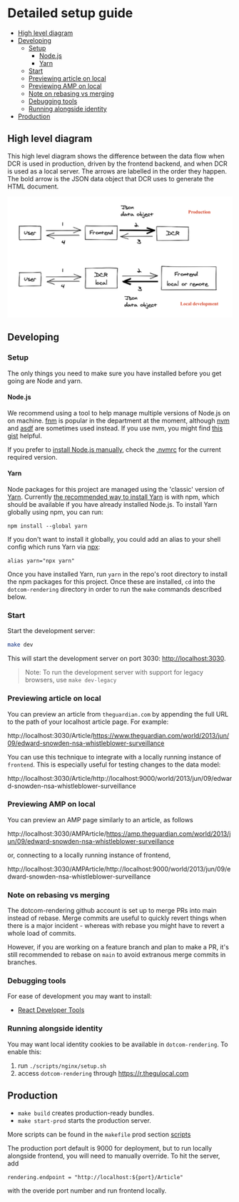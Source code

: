 # Detailed setup guide

<!-- START doctoc generated TOC please keep comment here to allow auto update -->
<!-- DON'T EDIT THIS SECTION, INSTEAD RE-RUN doctoc TO UPDATE -->
<!-- Automatically created with yarn run createtoc and on push hook -->

-   [High level diagram](#high-level-diagram)
-   [Developing](#developing)
    -   [Setup](#setup)
        -   [Node.js](#nodejs)
        -   [Yarn](#yarn)
    -   [Start](#start)
    -   [Previewing article on local](#previewing-article-on-local)
    -   [Previewing AMP on local](#previewing-amp-on-local)
    -   [Note on rebasing vs merging](#note-on-rebasing-vs-merging)
    -   [Debugging tools](#debugging-tools)
    -   [Running alongside identity](#running-alongside-identity)
-   [Production](#production)

<!-- END doctoc generated TOC please keep comment here to allow auto update -->

## High level diagram

This high level diagram shows the difference between the data flow when DCR is used in production, driven by the frontend backend, and when DCR is used as a local server. The arrows are labelled in the order they happen. The bold arrow is the JSON data object that DCR uses to generate the HTML document.

![](detailed-setup-guide-pics/high-level-diagram.png)

## Developing

### Setup

The only things you need to make sure you have installed before you get going are Node and yarn.

#### Node.js

We recommend using a tool to help manage multiple versions of Node.js on on machine.
[fnm](https://github.com/Schniz/fnm) is popular in the department at the moment, although
[nvm](https://github.com/creationix/nvm) and [asdf](https://github.com/asdf-vm/asdf) are
sometimes used instead.
If you use nvm, you might find
[this gist](https://gist.github.com/sndrs/5940e9e8a3f506b287233ed65365befb) helpful.

If you prefer to [install Node.js manually](https://nodejs.org),
check the [.nvmrc](https://github.com/guardian/dotcom-rendering/blob/main/.nvmrc) for the current required version.

#### Yarn

Node packages for this project are managed using the 'classic' version of [Yarn](https://classic.yarnpkg.com/).
Currently [the recommended way to install Yarn](https://classic.yarnpkg.com/lang/en/docs/install/)
is with npm, which should be available if you have already installed Node.js. To install Yarn
globally using npm, you can run:

```
npm install --global yarn
```

If you don't want to install it globally, you could add an alias to your shell config which runs
Yarn via [npx](https://www.npmjs.com/package/npx):

```
alias yarn="npx yarn"
```

Once you have installed Yarn, run `yarn` in the repo's root directory to install the npm packages
for this project. Once these are installed, `cd` into the `dotcom-rendering` directory in order to
run the `make` commands described below.

### Start

Start the development server:

```bash
make dev
```

This will start the development server on port 3030: [http://localhost:3030](http://localhost:3030).

> Note: To run the development server with support for legacy browsers, use `make dev-legacy`

### Previewing article on local

You can preview an article from `theguardian.com` by appending the full URL to the path of your localhost article page. For example:

http://localhost:3030/Article/https://www.theguardian.com/world/2013/jun/09/edward-snowden-nsa-whistleblower-surveillance

You can use this technique to integrate with a locally running instance of `frontend`. This is especially useful for testing changes to the data model:

http://localhost:3030/Article/http://localhost:9000/world/2013/jun/09/edward-snowden-nsa-whistleblower-surveillance

### Previewing AMP on local

You can preview an AMP page similarly to an article, as follows

http://localhost:3030/AMPArticle/https://amp.theguardian.com/world/2013/jun/09/edward-snowden-nsa-whistleblower-surveillance

or, connecting to a locally running instance of frontend,

http://localhost:3030/AMPArticle/http://localhost:9000/world/2013/jun/09/edward-snowden-nsa-whistleblower-surveillance

### Note on rebasing vs merging

The dotcom-rendering github account is set up to merge PRs into main instead of rebase. Merge commits are useful to quickly revert things when there is a major incident - whereas with rebase you might have to revert a whole load of commits.

However, if you are working on a feature branch and plan to make a PR, it's still recommended to rebase on `main` to avoid extranous merge commits in branches.

### Debugging tools

For ease of development you may want to install:

-   [React Developer Tools](https://github.com/facebook/react-devtools)

### Running alongside identity

You may want local identity cookies to be available in `dotcom-rendering`. To enable this:

1. run `./scripts/nginx/setup.sh`
1. access `dotcom-rendering` through https://r.thegulocal.com

## Production

-   `make build` creates production-ready bundles.
-   `make start-prod` starts the production server.

More scripts can be found in the `makefile` prod section [scripts](https://github.com/guardian/dotcom-rendering/blob/main/makefile)

The production port default is 9000 for deployment, but to run locally alongside frontend, you will need to manually override. To hit the server, add

```
rendering.endpoint = "http://localhost:${port}/Article"
```

with the overide port number and run frontend locally.
